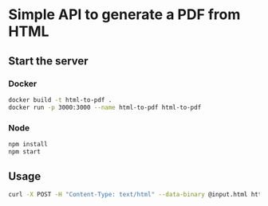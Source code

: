 # Simple API to generate a PDF from HTML

## Start the server

### Docker

```bash
docker build -t html-to-pdf .
docker run -p 3000:3000 --name html-to-pdf html-to-pdf
```

### Node

```bash
npm install
npm start
```

## Usage

```bash
curl -X POST -H "Content-Type: text/html" --data-binary @input.html http://localhost:3000/html-to-pdf > output.pdf
```
